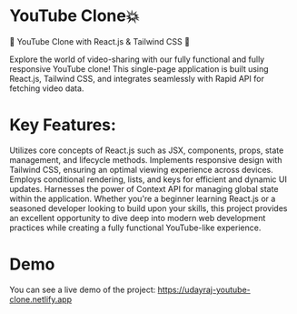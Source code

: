  # YouTube Clone💥
🎥 YouTube Clone with React.js & Tailwind CSS 🌟

Explore the world of video-sharing with our fully functional and fully responsive YouTube clone! This single-page application is built using React.js, Tailwind CSS, and integrates seamlessly with Rapid API for fetching video data.

# Key Features:

Utilizes core concepts of React.js such as JSX, components, props, state management, and lifecycle methods. Implements responsive design with Tailwind CSS, ensuring an optimal viewing experience across devices. Employs conditional rendering, lists, and keys for efficient and dynamic UI updates. Harnesses the power of Context API for managing global state within the application. Whether you're a beginner learning React.js or a seasoned developer looking to build upon your skills, this project provides an excellent opportunity to dive deep into modern web development practices while creating a fully functional YouTube-like experience.

# Demo
You can see a live demo of the project: https://udayraj-youtube-clone.netlify.app
